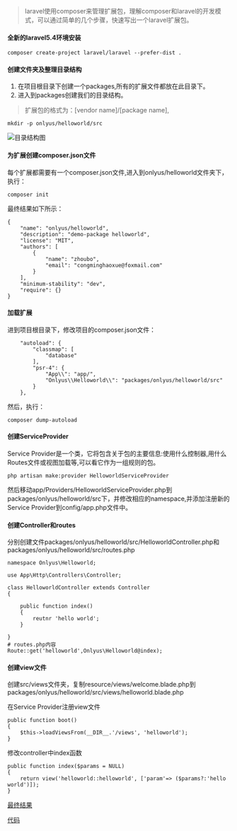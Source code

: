 > laravel使用composer来管理扩展包，理解composer和laravel的开发模式，可以通过简单的几个步骤，快速写出一个laravel扩展包。

#### 全新的laravel5.4环境安装

```
composer create-project laravel/laravel --prefer-dist .
```

#### 创建文件夹及整理目录结构

1. 在项目根目录下创建一个packages,所有的扩展文件都放在此目录下。
2. 进入到packages创建我们的目录结构。

> 扩展包的格式为：[vendor name]/[package name],

```
mkdir -p onlyus/helloworld/src
```
![目录结构图](http://blog.onlyus.online/images/laravel5-package-1.png)

#### 为扩展创建composer.json文件

每个扩展都需要有一个composer.json文件,进入到onlyus/helloworld文件夹下，执行：

```
composer init
```

最终结果如下所示：
```
{
    "name": "onlyus/helloworld",
    "description": "demo-package helloworld",
    "license": "MIT",
    "authors": [
        {
            "name": "zhoubo",
            "email": "congminghaoxue@foxmail.com"
        }
    ],
    "minimum-stability": "dev",
    "require": {}
}
```

#### 加载扩展

进到项目根目录下，修改项目的composer.json文件：

```
    "autoload": {
        "classmap": [
            "database"
        ],
        "psr-4": {
            "App\\": "app/",
            "Onlyus\\Helloworld\\": "packages/onlyus/helloworld/src"
        }
    },
```

然后，执行：

```composer dump-autoload```

#### 创建ServiceProvider

Service Provider是一个类，它将包含关于包的主要信息:使用什么控制器,用什么Routes文件或视图加载等,可以看它作为一组规则的包。

```
php artisan make:provider HelloworldServiceProvider
```

然后移动app/Providers/HelloworldServiceProvider.php到packages/onlyus/helloworld/src下，并修改相应的namespace,并添加注册新的Service Provider到config/app.php文件中。

#### 创建Controller和routes

分别创建文件packages/onlyus/helloworld/src/HelloworldController.php和packages/onlyus/helloworld/src/routes.php

```
namespace Onlyus\Helloworld;

use App\Http\Controllers\Controller;

class HelloworldController extends Controller
{

    public function index()
    {
        reutnr 'hello world';
    }

}
# routes.php内容
Route::get('helloworld',Onlyus\Helloworld@index);
```

#### 创建view文件

创建src/views文件夹，复制resource/views/welcome.blade.php到packages/onlyus/helloworld/src/views/helloworld.blade.php

在Service Provider注册view文件

```
public function boot()
{
    $this->loadViewsFrom(__DIR__.'/views', 'helloworld');
}
```

修改controller中index函数

```
public function index($params = NULL)
{
    return view('helloworld::helloworld', ['param'=> ($params?:'hello world')]);
}
```

[最终结果](https://onlyus.online/helloworld)

[代码](https://github.com/congminghaoxue/create-laravel-package)
